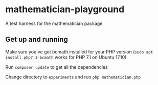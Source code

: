 # mathematician-playground
A test harness for the mathematician package

## Get up and running
Make sure you've got bcmath installed for your PHP version (`sudo apt install php7.1-bcmath` works for PHP 7.1 on Ubuntu 17.10)

Run `composer update` to get all the dependencies

Change directory to `experiments` and run `php mathematician.php`

